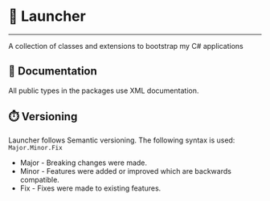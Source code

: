 ﻿# 🚀 Launcher

---
A collection of classes and extensions to bootstrap my C# applications

## 📖 Documentation
All public types in the packages use XML documentation.

## ⏱️ Versioning
Launcher follows Semantic versioning. The following syntax is used:  
`Major.Minor.Fix`
- Major - Breaking changes were made.
- Minor - Features were added or improved which are backwards compatible.
- Fix - Fixes were made to existing features.
